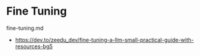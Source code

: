 # Fine Tuning

fine-tuning.md

*   https://dev.to/zeedu_dev/fine-tuning-a-llm-small-practical-guide-with-resources-bg5
